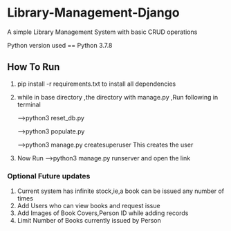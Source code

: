 # Library-Management-Django
A simple Library Management System with basic CRUD operations

Python version used == Python 3.7.8

## How To Run
1. pip install -r requirements.txt to install all dependencies
2. while in base directory ,the directory with manage.py  ,Run following in terminal

    -->python3 reset_db.py
    
    -->python3 populate.py
    
    -->python3 manage.py createsuperuser  This creates the user
    
  3. Now Run  -->python3 manage.py runserver  and open the link


### Optional Future updates
1. Current system has infinite stock,ie,a book can be issued any number of times
2. Add Users who can view books and request issue
3. Add Images of Book Covers,Person ID while adding records
4. Limit Number of Books currently issued by Person
